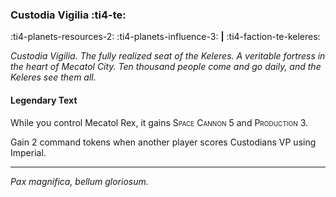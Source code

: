 ### Custodia Vigilia :ti4-te:

:ti4-planets-resources-2: :ti4-planets-influence-3: __|__ :ti4-faction-te-keleres:

_Custodia Vigilia. 
The fully realized seat of the Keleres.
A veritable fortress in the heart of Mecatol City.
Ten thousand people come and go daily, and the Keleres see them all._

#### Legendary Text

While you control Mecatol Rex, it gains <span style="font-variant:small-caps;">Space Cannon</span> 5 and <span style="font-variant:small-caps;">Production</span> 3.

Gain 2 command tokens when another player scores Custodians VP using Imperial.

---

_Pax magnifica, bellum gloriosum._
